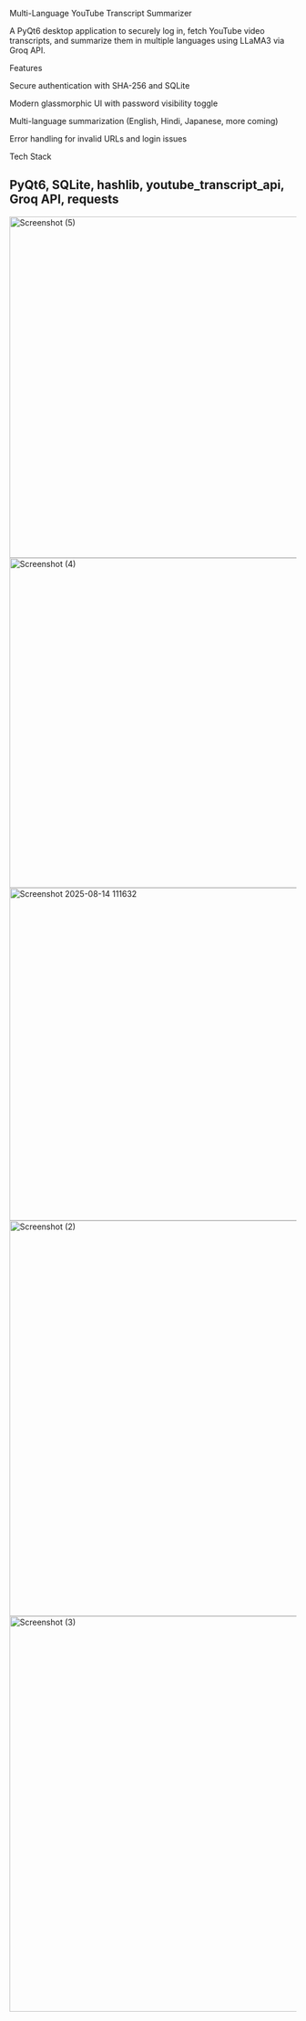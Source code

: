 Multi-Language YouTube Transcript Summarizer

A PyQt6 desktop application to securely log in, fetch YouTube video transcripts, and summarize them in multiple languages using LLaMA3 via Groq API.

Features

Secure authentication with SHA-256 and SQLite

Modern glassmorphic UI with password visibility toggle

Multi-language summarization (English, Hindi, Japanese, more coming)

Error handling for invalid URLs and login issues

Tech Stack

PyQt6, SQLite, hashlib, youtube_transcript_api, Groq API, requests
------
<img width="1341" height="598" alt="Screenshot (5)" src="https://github.com/user-attachments/assets/0af9eab1-a6db-4196-810a-4f1e1f67827c" />

<img width="1321" height="578" alt="Screenshot (4)" src="https://github.com/user-attachments/assets/56e9c96d-b9ae-4c25-ad18-e118432daf44" />

<img width="869" height="583" alt="Screenshot 2025-08-14 111632" src="https://github.com/user-attachments/assets/aa75cd64-b46a-4edf-ad73-2a408595971b" />

<img width="1353" height="693" alt="Screenshot (2)" src="https://github.com/user-attachments/assets/ead8c99c-a134-41cd-b1e7-cb56fd700149" />

<img width="1366" height="693" alt="Screenshot (3)" src="https://github.com/user-attachments/assets/8fd48fb1-03db-4fa7-adc5-620c42495d8d" />


